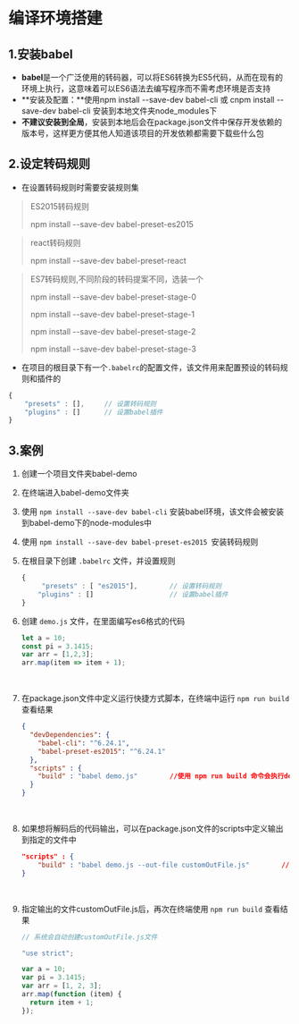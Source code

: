 # 编译环境搭建



## 1.安装babel

- **babel**是一个广泛使用的转码器，可以将ES6转换为ES5代码，从而在现有的环境上执行，这意味着可以ES6语法去编写程序而不需考虑环境是否支持
- **安装及配置：**使用npm install --save-dev babel-cli 或 cnpm install --save-dev babel-cli  安装到本地文件夹node_modules下
- **不建议安装到全局**，安装到本地后会在package.json文件中保存开发依赖的版本号，这样更方便其他人知道该项目的开发依赖都需要下载些什么包



## 2.设定转码规则

- 在设置转码规则时需要安装规则集

>ES2015转码规则
>
>npm install --save-dev babel-preset-es2015



> react转码规则
>
> npm install --save-dev babel-preset-react



> ES7转码规则,不同阶段的转码提案不同，选装一个
>
> npm install --save-dev babel-preset-stage-0
>
> npm install --save-dev babel-preset-stage-1
>
> npm install --save-dev babel-preset-stage-2
>
> npm install --save-dev babel-preset-stage-3



- 在项目的根目录下有一个`.babelrc`的配置文件，该文件用来配置预设的转码规则和插件的

```javascript
{
  	"presets" : [],		// 设置转码规则
    "plugins" : []		// 设置babel插件
}
```



## 3.案例

1. 创建一个项目文件夹babel-demo

2. 在终端进入babel-demo文件夹

3. 使用 `npm install --save-dev babel-cli` 安装babel环境，该文件会被安装到babel-demo下的node-modules中

4. 使用 `npm install --save-dev babel-preset-es2015 `安装转码规则

5. 在根目录下创建 `.babelrc`  文件，并设置规则

   ```javascript
   {
     	"presets" : [ "es2015"],		// 设置转码规则
       "plugins" : []					// 设置babel插件
   }
   ```

6. 创建 `demo.js` 文件，在里面编写es6格式的代码

   ```javascript
   let a = 10;
   const pi = 3.1415;
   var arr = [1,2,3];
   arr.map(item => item + 1);
   ```

   ​

7. 在package.json文件中定义运行快捷方式脚本，在终端中运行 `npm run build` 查看结果

   ```json
   {
     "devDependencies": {
       "babel-cli": "^6.24.1",
       "babel-preset-es2015": "^6.24.1"
     },
     "scripts" : {
       "build" : "babel demo.js"		//使用 npm run build 命令会执行demo.js文件
     }
   }
   ```

   ​

8. 如果想将解码后的代码输出，可以在package.json文件的scripts中定义输出到指定的文件中

   ```json
   "scripts" : {
       "build" : "babel demo.js --out-file customOutFile.js"		//输出解码后的代码到customOutFile.js文件中
   }
   ```

   ​

9. 指定输出的文件customOutFile.js后，再次在终端使用 `npm run build`  查看结果

   ```javascript
   // 系统会自动创建customOutFile.js文件

   "use strict";

   var a = 10;
   var pi = 3.1415;
   var arr = [1, 2, 3];
   arr.map(function (item) {
     return item + 1;
   });

   ```

































































